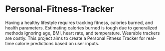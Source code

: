 # Personal-Fitness-Tracker
Having a healthy lifestyle requires tracking fitness, calories burned, and health parameters. Estimating calories burned is tough due to generalized methods ignoring age, BMI, heart rate, and temperature. Wearable trackers are costly. This project aims to create a Personal Fitness Tracker for real-time calorie predictions based on user inputs.
